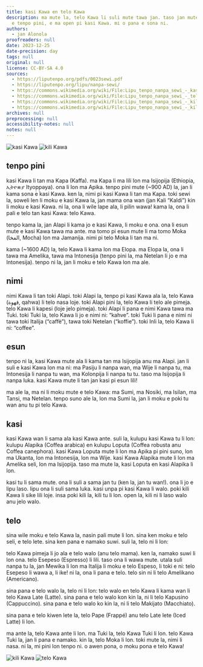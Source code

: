 ```yaml
---
title: kasi Kawa en telo Kawa
description: ma mute la, telo Kawa li suli mute tawa jan. taso jan mute ala li sona
  e tenpo pini, e ma open pi kasi Kawa. mi o pana e sona ni.
authors:
  - jan Alonola
proofreaders: null
date: 2023-12-25
date-precision: day
tags: null
original: null
license: CC-BY-SA 4.0
sources:
  - https://liputenpo.org/pdfs/0023sewi.pdf
  - https://liputenpo.org/lipu/nanpa-sewi/
  - https://commons.wikimedia.org/wiki/File:Lipu_tenpo_nanpa_sewi_-_kasi_Kawa.png
  - https://commons.wikimedia.org/wiki/File:Lipu_tenpo_nanpa_sewi_-_telo_Kawa.png
  - https://commons.wikimedia.org/wiki/File:Lipu_tenpo_nanpa_sewi_-_kili_Kawa_01.png
  - https://commons.wikimedia.org/wiki/File:Lipu_tenpo_nanpa_sewi_-_kili_Kawa_02.png
archives: null
preprocessing: null
accessibility-notes: null
notes: null
---
```


![kasi Kawa](https://upload.wikimedia.org/wikipedia/commons/5/51/Lipu_tenpo_nanpa_sewi_-_kasi_Kawa.png)
![kili Kawa](https://upload.wikimedia.org/wikipedia/commons/b/bd/Lipu_tenpo_nanpa_sewi_-_kili_Kawa_01.png)

## tenpo pini

kasi Kawa li tan ma Kapa (Kaffa). ma Kapa li ma lili lon ma Isijopija (Ethiopia, ኢትዮጵያ Ityop̣p̣əya). ona li lon ma Apika. tenpo pini mute (~900 AD) la, jan li kama sona e kasi Kawa. ken la, nimi pi kasi Kawa li tan ma Kapa. toki sewi la, soweli len li moku e kasi Kawa la, jan mama ona wan (jan Kali “Kaldi”) kin li moku e kasi Kawa. ni la, ona li wile lape ala, li pilin wawa! kama la, ona li pali e telo tan kasi Kawa: telo Kawa.

tenpo kama la, jan Alapi li kama jo e kasi Kawa, li moku e ona. ona li esun mute e kasi Kawa tawa ma ante. ma tomo pi esun mute li ma tomo Moka (اﻟﻤﺨﺎ, Mocha) lon ma Jamanija. nimi pi telo Moka li tan ma ni.

kama (~1600 AD) la, telo Kawa li kama lon ma Elopa. ma Elopa la, ona li tawa ma Amelika, tawa ma Intonesija (tenpo pini la, ma Netelan li jo e ma Intonesija). tenpo ni la, jan li moku e telo Kawa lon ma ale.

## nimi

nimi Kawa li tan toki Alapi. toki Alapi la, tenpo pi kasi Kawa ala la, telo Kawa (ﻗﻬﻮة, qahwa) li telo nasa loje. toki Alapi pini la, telo Kawa li telo ale pimeja. telo Kawa li kapesi (loje jelo pimeja). toki Alapi li pana e nimi Kawa tawa ma Tuki. toki Tuki la, telo Kawa li jo e nimi ni: “kahve”. toki Tuki li pana e nimi ni tawa toki Italija (“caffè”), tawa toki Netelan (“koffie”). toki Inli la, telo Kawa li ni: “coffee”.

## esun

tenpo ni la, kasi Kawa mute ala li kama tan ma Isijopija anu ma Alapi. jan li suli e kasi Kawa lon ma ni: ma Pasiju li nanpa wan, ma Wije li nanpa tu, ma Intonesija li nanpa tu wan, ma Kolonpija li nanpa tu tu. taso ma Isijopija li nanpa luka. kasi Kawa mute li tan jan kasi pi esun lili!

ma ale la, ma ni li moku mute e telo Kawa: ma Sumi, ma Nosiki, ma Isilan, ma Tansi, ma Netelan. tenpo suno ale la, lon ma Sumi la, jan li moku e poki tu wan anu tu pi telo Kawa.

## kasi

kasi Kawa wan li sama ala kasi Kawa ante. suli la, kulupu kasi Kawa tu li lon: kulupu Alapika (Coffea arabica) en kulupu Loputa (Coffea robusta anu Coffea canephora). kasi Kawa Loputa mute li lon ma Apika pi pini suno, lon ma Ukanta, lon ma Intonesija, lon ma Wije. kasi Kawa Alapika mute li lon ma Amelika seli, lon ma Isijopija. taso ma mute la, kasi Loputa en kasi Alapika li lon.

kasi tu li sama mute. ona li suli a sama jan tu (ken la, jan tu wan!). ona li jo e lipu laso. lipu ona li suli sama luka. kasi unpa pi kasi Kawa li walo. poki kili Kawa li sike lili loje. insa poki kili la, kili tu li lon. open la, kili ni li laso walo anu jelo walo.

## telo

sina wile moku e telo Kawa la, nasin pali mute li lon. sina ken moku e telo seli, e telo lete. sina ken pana e namako suwi. suli la, telo ni li lon:

telo Kawa pimeja li jo ala e telo walo (anu telo mama). ken la, namako suwi li lon ona. telo Esepeso (Espresso) li lili. taso ona li wawa mute. utala suli nanpa tu la, jan Mewika li lon ma Italija li moku e telo Espeso, li toki e ni: telo Esepeso li wawa a, li ike! ni la, ona li pana e telo. telo sin ni li telo Amelikano (Americano).

sina pana e telo walo la, telo ni li lon: telo walo en telo Kawa li kama wan li telo Kawa Late (Latte). sina pana e telo walo kon kin la, ni li telo Kapusino (Cappuccino). sina pana e telo walo ko kin la, ni li telo Makijato (Macchiato).

sina pana e telo kiwen lete la, telo Pape (Frappé) anu telo Late lete (Iced Latte) li lon.

ma ante la, telo Kawa ante li lon. ma Tuki la, telo Kawa Tuki li lon. telo Kawa Tuki la, jan li pana e namako. kin la, telo Moka li lon. toki mute la, nimi li nasa. ni la, mi pini lon tenpo ni. o awen pona, o moku pona e telo Kawa!

![kili Kawa](https://upload.wikimedia.org/wikipedia/commons/7/74/Lipu_tenpo_nanpa_sewi_-_kili_Kawa_02.png)
![telo Kawa](https://upload.wikimedia.org/wikipedia/commons/0/09/Lipu_tenpo_nanpa_sewi_-_telo_Kawa.png)